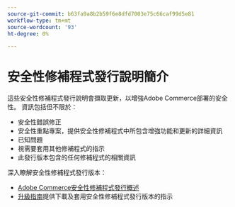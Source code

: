 ```yaml
---
source-git-commit: b63fa9a8b2b59f6e8dfd7003e75c66caf99d5e81
workflow-type: tm+mt
source-wordcount: '93'
ht-degree: 0%

---
```

# 安全性修補程式發行說明簡介

這些安全性修補程式發行說明會擷取更新，以增強Adobe Commerce部署的安全性。 資訊包括但不限於：

* 安全性錯誤修正
* 安全性重點專案，提供安全性修補程式中所包含增強功能和更新的詳細資訊
* 已知問題
* 視需要套用其他修補程式的指示
* 此發行版本包含的任何修補程式的相關資訊

深入瞭解安全性修補程式發行版本：

* [Adobe Commerce安全性修補程式發行概述](/help/release/release-notes/security/overview.md#about-adobe-commerce-security-patch-releases)
* [升級指南](https://experienceleague.adobe.com/zh-hant/docs/commerce-operations/upgrade-guide/implementation/perform-upgrade)提供下載及套用安全性修補程式發行版本的指示
